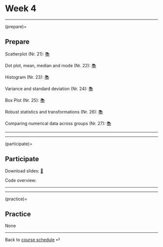 # Week 4


---

(prepare)=
## Prepare


Scatterplot (Nr. 21): [📚](https://openintro-ims.netlify.app/explore-numerical.html#scatterplots)


Dot plot, mean, median and mode (Nr. 22): [📚](https://openintro-ims.netlify.app/explore-numerical.html#dotplots)


Histogram  (Nr. 23): [📚](https://openintro-ims.netlify.app/explore-numerical.html#histograms)


Variance and standard deviation (Nr. 24): [📚](https://openintro-ims.netlify.app/explore-numerical.html#histograms)


Box Plot (Nr. 25): [📚](https://openintro-ims.netlify.app/explore-numerical.html#boxplots)


Robust statistics and transformations (Nr. 26): [📚](https://openintro-ims.netlify.app/explore-numerical.html#robust-statistics)


Comparing numerical data across groups (Nr. 27): [📚](https://openintro-ims.netlify.app/explore-categorical.html#comparing-numerical-data-across-groups)


---

---


(participate)=
## Participate

Download slides: [📑](https://drive.google.com/file/d/1-h3_Xa33mqe_tVSYzOstE3rqzZbdzid0/view?usp=sharing)


Code overview: [](../code/code-overview.md)


---

---


(practice)=
## Practice


None

---

Back to [course schedule](../docs/course-schedule.md) ⏎
